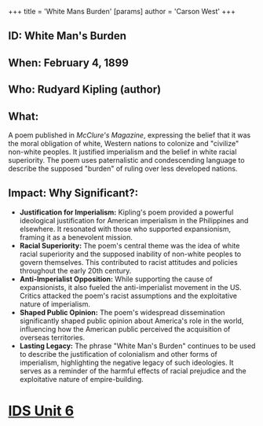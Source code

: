 +++
 title = 'White Mans Burden'
[params]
	author = 'Carson West'
+++
## ID: White Man's Burden

## When: February 4, 1899

## Who:  Rudyard Kipling (author)

## What:

A poem published in *McClure's Magazine*, expressing the belief that it was the moral obligation of white, Western nations to colonize and "civilize" non-white peoples.  It justified imperialism and the belief in white racial superiority.  The poem uses paternalistic and condescending language to describe the supposed "burden" of ruling over less developed nations.

## Impact: Why Significant?:
* **Justification for Imperialism:** Kipling's poem provided a powerful ideological justification for American imperialism in the Philippines and elsewhere. It resonated with those who supported expansionism, framing it as a benevolent mission.
* **Racial Superiority:** The poem's central theme was the idea of white racial superiority and the supposed inability of non-white peoples to govern themselves. This contributed to racist attitudes and policies throughout the early 20th century.
* **Anti-Imperialist Opposition:**  While supporting the cause of expansionists, it also fueled the anti-imperialist movement in the US.  Critics attacked the poem's racist assumptions and the exploitative nature of imperialism.
* **Shaped Public Opinion:** The poem's widespread dissemination significantly shaped public opinion about America's role in the world, influencing how the American public perceived the acquisition of overseas territories.
* **Lasting Legacy:** The phrase "White Man's Burden" continues to be used to describe the justification of colonialism and other forms of imperialism, highlighting the negative legacy of such ideologies.  It serves as a reminder of the harmful effects of racial prejudice and the exploitative nature of empire-building.

# [IDS Unit 6](./../ids-unit-6/)